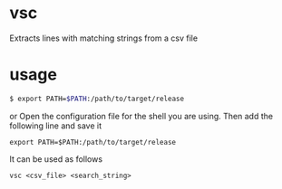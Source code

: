 # vsc

Extracts lines with matching strings from a csv file

# usage

```bash
$ export PATH=$PATH:/path/to/target/release
```

or
Open the configuration file for the shell you are using. Then add the following line and save it

```
export PATH=$PATH:/path/to/target/release
```

It can be used as follows

```
vsc <csv_file> <search_string>
```
